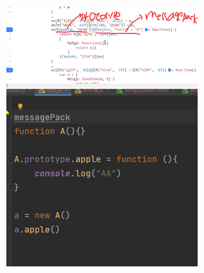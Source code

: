 


![输入图片说明](/imgs/2023-12-29/QzxrevafSpubznt8.png)
![输入图片说明](/imgs/2023-12-29/qLtCG3fHSsJzcwsZ.png)
<!--stackedit_data:
eyJoaXN0b3J5IjpbLTk5NDg4MjZdfQ==
-->